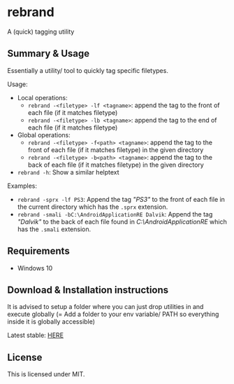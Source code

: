# rebrand
A (quick) tagging utility

## Summary & Usage
Essentially a utility/ tool to quickly tag specific filetypes.

Usage:
- Local operations:
	- `rebrand -<filetype> -lf <tagname>`: append the tag to the front of each file (if it matches filetype)
	- `rebrand -<filetype> -lb <tagname>`: append the tag to the end of each file (if it matches filetype)
- Global operations:
	- `rebrand -<filetype> -f<path> <tagname>`: append the tag to the front of each file (if it matches filetype) in the given directory 
	- `rebrand -<filetype> -b<path> <tagname>`: append the tag to the back of each file (if it matches filetype) in the given directory
- `rebrand -h`: Show a similar helptext

Examples:

- `rebrand -sprx -lf PS3`: Append the tag _"PS3"_ to the front of each file in the current directory which has the `.sprx` extension. 
- `rebrand -smali -bC:\AndroidApplicationRE Dalvik`: Append the tag _"Dalvik"_ to the back of each file found in _C:\AndroidApplicationRE_ which has the `.smali` extension.

## Requirements
- Windows 10

## Download & Installation instructions
It is advised to setup a folder where you can just drop utilities in and execute globally (= Add a folder to your env variable/ PATH so everything inside it is globally accessible)

Latest stable: [HERE](https://github.com/mass1ve-err0r/rebrand/releases/latest)

## License
This is licensed under MIT.
